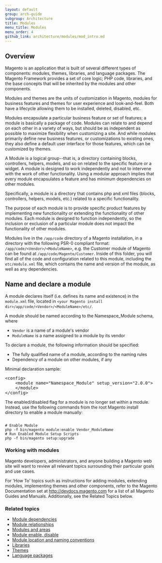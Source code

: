 ```yaml
---
layout: default
group: arch-guide
subgroup: Architecture
title: Modules
menu_title: Modules
menu_order: 4
github_link: architecture/modules/mod_intro.md
---
```


<h2 id="arch-modules-overview">Overview</h2>
Magento is an application that is built  of several different types of components: modules, themes, libraries, and language packages. The Magento Framework provides a set of core logic; PHP code, libraries, and the base concepts that will be inherited by the modules and other components.

Modules and themes are the units of customization in Magento,  modules for business features and themes for user experience and look-and-feel. Both have a lifecycle allowing them to be installed, deleted, disabled, etc.

Modules encapsulate a particular business feature or set of features; a module is basically a package of code. Modules can relate to and depend on each other in a variety of ways, but should be as independent as possible to maximize flexibility when customizing a site. And while modules primarily define new business features, or customizations to existing ones, they also define a default user interface for those features, which can be customized by themes.

A Module is a logical group--that is, a directory containing blocks, controllers, helpers, models, and so on related to the specific feature or a widget. A module is designed to work independently and not to intervene with the work of other functionality. Using a modular approach implies that every module encapsulates a feature and has minimum dependencies on other modules.

Specifically, a module is a directory that contains php and xml files (blocks, controllers, helpers, models, etc.) related to a specific functionality.

The purpose of each module is to provide specific product features by implementing new functionality or extending the functionality of other modules. Each module is designed to function independently, so the inclusion or exclusion of a particular module does not impact the functionality of other modules.

Modules live in the `/app/code` directory of a Magento installation, in a directory with the following PSR-0 compliant format: `/app/code/<Vendor>/<ModuleName>`, e.g. the Customer module of Magento can be found at `/app/code/Magento/Customer`. Inside of this folder, you will find all of the code and configuration related to this module, including the `etc/module.xml` file, which contains the name and version of the module, as well as any dependencies.

<h2 id="m2devgde-moddep-naming">Name and declare a module</h2>

A module declares itself (i.e. defines its name and existence) in the `module.xml` file, located in `<your Magento install dir>/app/code/<Vendor>/<ModuleName>/etc/`. 

A module should be named according to the Namespace_Module schema, where

* `Vendor` is a name of a module's vendor
* `ModuleName` is a name assigned to a module by its vendor

To declare a module, the following information should be specified:

* The fully qualified name of a module, according to the naming rules
* Dependency of a module on other modules, if any

Minimal declaration sample:

<pre>
&lt;config>
    &lt;module name="Namespace_Module" setup_version="2.0.0">
    &lt;/module>
&lt;/config>
</pre>

<div class="bs-callout bs-callout-info" id="info">
  <p>The enabled/disabled flag for a module is no longer set within a module. Instead, use the following commands from the root Magento install directory to enable a module manually:</p>

<pre><code>
# Enable Module
php -f bin/magento module:enable Vendor_ModuleName 
# Run Enabled Module Setup Scripts
php -f bin/magento setup:upgrade
</code></pre>

</div>


<h3 id="arch-modules-working-with">Working with modules</h3>

Magento developers, administrators, and anyone building a Magento web site will want to review all relevant topics surrounding their particular goals and use cases.

For 'How To' topics such as instructions for adding modules, extending modules, implementing themes and other components, refer to the Magento Documentation set at <a href ="http://devdocs.magento.com">http://devdocs.magento.com</a> for a list of all Magento Guides and Manuals. Additionally, see the Related Topics below.


<h3 id="arch-modules-related">Related topics</h3>

* <a href="{{ site.gdeurl }}architecture/modules/mod_depend.html">Module dependencies</a>
* <a href="{{ site.gdeurl }}architecture/modules/mod_relationships.html">Module relationships</a>
* <a href="{{ site.gdeurl }}architecture/modules/mod_and_areas.html">Modules and areas</a>
* <a href="{{ site.gdeurl }}install-gde/install/install-cli-subcommands-enable.html#instgde-cli-subcommands-enable-disable">Module enable, disable</a>
* <a href="{{ site.gdeurl }}architecture/modules/mod_conventions.html">Module location and naming conventions</a>
* <a href="{{ site.gdeurl }}architecture/arch_libraries.html">Libraries</a>
* <a href="{{ site.gdeurl }}architecture/arch_themes.html">Themes</a>
* <a href="{{ site.gdeurl }}architecture/arch_translations.html">Language packages</a>
